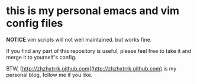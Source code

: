 # this is my personal emacs and vim config files

**NOTICE** vim scripts will not well maintained. but works fine.

If you find any part of this repository is useful, please feel free to take it and merge it to yourself's config.

BTW, [http://zhzhxtrrk.github.com](http://zhzhxtrrk.github.com) is my personal blog, follow me if you like.